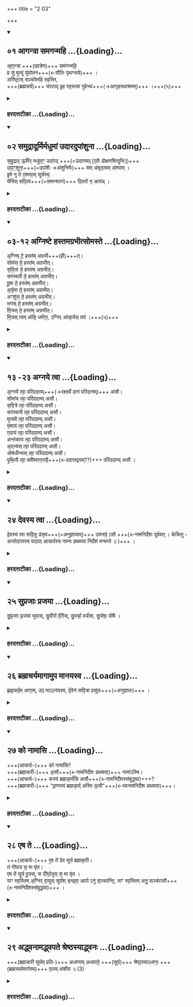 +++
title = "2 03"

+++

<div class="js_include" includetitle="true" newlevelforh1="2" unfilled url="/vedAH_yajuH/taittirIyam/sUtram/ApastambaH/gRhyam/ekAgnikANDam/vishvAsa-prastutiH/2_03/01_AgantrA_samaganmahi.md">
<details open><summary><h2>०१ आगन्त्रा समगन्महि ...{Loading}...</h2></summary>



आ॒ग॒न्त्रा +++(छात्रेण)+++ सम॑गन्महि॒  
प्र सु॑ मृ॒त्युं यु॑योतन+++(←यौतिः पृथग्भावे)+++ ।  
अरि॑ष्टा॒स् सञ्च॑रेमहि स्व॒स्ति,  
+++(ब्रह्मचर्यं)+++ च॑रताद् इ॒ह स्व॒स्त्या गृ॒हेभ्यः॑+++(→आगृहस्थाश्रमम्)+++ ।+++(५)+++  

</details>
</div>
<div class="js_include collapsed" newlevelforh1="3" includeTitle="false" unfilled url="/vedAH_yajuH/taittirIyam/sUtram/ApastambaH/gRhyam/ekAgnikANDam/sarvASh_TIkAH/2_03/01_AgantrA_samaganmahi.md">
<details><summary><h3>हरदत्तटीका ...{Loading}...</h3></summary>

#### मन्त्रः

आ॒ग॒न्त्रा सम॑गन्महि॒ प्र सु॑ मृ॒त्युं यु॑योतन ।  
अरि॑ष्टा॒स्सञ्च॑रेमहि स्व॒स्ति च॑रतादि॒ह स्व॒स्त्या गृ॒हेभ्यः॑ ।  

#### टीका
उत्तरेणाग्नि दर्भेषु अवस्थापनमन्त्रः - आगन्त्रेति ॥ आगन्त्रा आगन्त्रा आगच्छता आचार्येण समगन्महि सङ्गतास्स्यः । सङ्गतास्स्यः । सङ्गताश्च मृत्युं मरणं प्रसुयुयोतन यौतिः पृथग्भावे लोटमध्यमपुरुषबहुवचनस्य तनवादेशः व्यत्ययेन च उत्तमपुरुषस्य स्थाने मध्यमः । प्रकर्षेण सुष्ठु च पृथत्करवाम । अरिष्टाश्च संचरेमहि ॥ आचार्योपि स्वस्ति चरतात् ममापि इह ब्रह्मचर्ये स्वस्ति भवतु आ गृहेभ्यः आ गृहस्थाश्रमप्राप्तेः ॥


</details>
</div>
<div class="js_include" includetitle="true" newlevelforh1="2" unfilled url="/vedAH_yajuH/taittirIyam/sUtram/ApastambaH/gRhyam/ekAgnikANDam/vishvAsa-prastutiH/2_03/02_samudrAdUrmirmadhumAM_udAradupAMshunA.md">
<details open><summary><h2>०२ समुद्रादूर्मिर्मधुमां उदारदुपांशुना ...{Loading}...</h2></summary>


स॒मु॒द्राद् ऊ॒र्मिर् मधु॑मा॒ꣳ॒ उदा॑रद् +++(=उदागमद् [एतैः प्रोक्षणबिन्दुभिः])+++  
उपा॒ꣳ॒शुना॒+++(=उपांशैः →अंशुनिभैः)+++ सम् अ॑मृत॒त्वम् अ॑श्याम् ।  
इ॒मे नु ते र॒श्मय॒स् सूर्य॑स्य॒  
येभि॑स् सपि॒त्वं+++(=समानपानं)+++ पि॒तरो॑ न॒ आय॑न्न् ।  

</details>
</div>
<div class="js_include collapsed" newlevelforh1="3" includeTitle="false" unfilled url="/vedAH_yajuH/taittirIyam/sUtram/ApastambaH/gRhyam/ekAgnikANDam/sarvASh_TIkAH/2_03/02_samudrAdUrmirmadhumAM_udAradupAMshunA.md">
<details><summary><h3>हरदत्तटीका ...{Loading}...</h3></summary>

#### मन्त्रः

स॒मु॒द्रादू॒र्मिर्मधु॑मा॒ꣳ॒ उदा॑रदुपा॒ꣳ॒शुना॒ सम॑मृत॒त्वम॑श्याम् ।  
इ॒मे नु ते र॒श्मय॒स्सूर्य॑स्य॒ येभि॑स्सपि॒त्वं पि॒तरो॑ न॒ आयन्न्॑ ।  

#### टीका
प्रोक्षणमन्त्रः - समुद्रादूर्मिरिति ॥ यत्प्रोक्षणबिन्दवः मयि पतन्ति तत् समुद्रादेव मधुमान् ऊर्मिः मां उदारत् उन्मुखं आगमत् । उपेत्यस्य अश्यामित्याख्यातेन सम्बन्धः । अनुदात्तपाठस्तु व्यत्ययेन । बह्वृचास्तु आद्युदात्तमेव अधयिते ।? अंशुना अन्तर्हीतमत्त्वर्थमेतत्, अंशुमता दीप्तिमता तेनोर्मिणा अमृतत्वं समुपाश्यां सम्यगुपाश्नुवीय इमे नु ते नु इत्यनर्थकः यद्यप्यूर्मिरित्येकवचनान्तं प्रकृतं, तथापि रश्मय इत्यनेन सामानाधिकरण्यात् इमे ते इति बहुवचनम् । इमे ते सूर्यस्य रश्मयः योयं ऊर्मिमानुदारत् कार्यकारणयोरभेदोपचारः, आदित्याज्जायते वृष्टिः इति । अपां बिन्दवः सूर्यस्य रश्मयः येभिः यै रश्मिभिः सपित्वं समानपानं नः अस्मकं पितरः अङ्गिरसः आयन् इतवन्तः आङ्गिरसस्य वामदेवस्य वैतद्वचनम् । अङ्गिरसो देवानां सखायः अतो रश्मिभिरन्यैश्च देवैस्सह पानमुपपन्नम् । एतदुक्तं भवति - यैः रश्मिभिस्सहास्मत्पितरो अङ्गिरसः सोमपानं कृतवन्तः तत्कारणका बिन्दवो मयि पतिताः तैश्चामृतत्वमुपाश्नुवीयेति ॥


</details>
</div>
<div class="js_include" includetitle="true" newlevelforh1="2" unfilled url="/vedAH_yajuH/taittirIyam/sUtram/ApastambaH/gRhyam/ekAgnikANDam/vishvAsa-prastutiH/2_03/03-12_agniShTe_hastamagrabhItsomaste.md">
<details open><summary><h2>०३-१२ अग्निष्टे हस्तमग्रभीत्सोमस्ते ...{Loading}...</h2></summary>


अ॒ग्निष् टे॒ हस्त॑म् अग्रभी+++(ही)+++त्।  
सोम॑स् ते॒ हस्त॑म् अग्रभीत्।  
स॒वि॒ता ते॒ हस्त॑म् अग्रभीत्।  
सर॑स्वती ते॒ हस्त॑म् अग्रभीत्।  
पू॒षा ते॒ हस्त॑म् अग्रभीत्।  
अ॒र्य॒मा ते॒ हस्त॑म् अग्रभीत्।  
अꣳशु॑स् ते॒ हस्त॑म् अग्रभीत्।  
भग॑स् ते॒ हस्त॑म् अग्रभीत्।  
मि॒त्रस् ते॒ हस्त॑म् अग्रभीत्।  
मि॒त्रस् त्वम् अ॑सि॒ धर्म॑णा॒, ऽग्निर् आ॑चा॒र्यस् तव॑ ।+++(५)+++ 

</details>
</div>
<div class="js_include collapsed" newlevelforh1="3" includeTitle="false" unfilled url="/vedAH_yajuH/taittirIyam/sUtram/ApastambaH/gRhyam/ekAgnikANDam/sarvASh_TIkAH/2_03/03-12_agniShTe_hastamagrabhItsomaste.md">
<details><summary><h3>हरदत्तटीका ...{Loading}...</h3></summary>

#### मन्त्रः

अ॒ग्निष्टे॒ हस्त॑मग्रभी॒त्सोम॑स्ते॒ हस्त॑मग्रभीत्सवि॒ता ते॒ हस्त॑मग्रभी॒त्सर॑स्वती ते॒ हस्त॑मग्रभीत्पू॒षा ते॒ हस्त॑मग्रभीदर्य॒मा ते॒ हस्त॑मग्रभी॒दꣳशु॑स्ते॒ हस्त॑मग्रभी॒द्भग॑स्ते॒ हस्त॑मग्रभीन्मि॒त्रस्ते॒ हस्त॑मग्रभीन्मि॒त्रस्त्वम॑सि॒ धर्म॑णा॒ऽग्निरा॑चा॒र्यस्तव॑ ।  

#### टीका
हस्तग्रहणमन्त्राः - अग्निष्ट इति ॥ यदिदं मया तव हस्तग्रहणं तदग्न्यादिभिरेव ग्रहणमस्त्वित्युपचारः । लोडर्थे लुङ् । अग्रभीत् अग्रहीत् गृह्णातु । अग्निः सोमः सरस्वती च प्रसिद्धाः । सवित्रादयोपि द्वादशादित्यानामन्यतमे । त्वं धर्मणा धर्मेण मित्रोसि यादृशो मित्रो देवः तादृशोसि । कीदृशश्च सः? मित्रं देवा अब्रुवन्तसोमं राजानं हनामेति सोब्रवीन्नाहं सर्वस्य वा अहं मित्रमस्मि । इति । एवंविधः अग्निः तवाचार्यस्थानीयः ॥


</details>
</div>
<div class="js_include" includetitle="true" newlevelforh1="2" unfilled url="/vedAH_yajuH/taittirIyam/sUtram/ApastambaH/gRhyam/ekAgnikANDam/vishvAsa-prastutiH/2_03/13_-23_agnaye_tvA.md">
<details open><summary><h2>१३ -२३ अग्नये त्वा ...{Loading}...</h2></summary>


अ॒ग्नये॑ त्वा॒ परि॑ददाम्य्+++(→रक्षार्थे दानं परिदानम्)+++ असौ।  
सोमा॑य त्वा॒ परि॑ददाम्य् असौ।  
स॒वि॒त्रे त्वा॒ परि॑ददाम्य् असौ।  
सर॑स्वत्यै त्वा॒ परि॑ददाम्य् असौ।  
मृ॒त्यवे॑ त्वा॒ परि॑ददाम्य् असौ।  
य॒माय॑ त्वा॒ परि॑ददाम्य् असौ।  
ग॒दाय॑ त्वा॒ परि॑ददाम्य् असौ।  
अन्त॑काय त्वा॒ परि॑ददाम्य् असौ।  
अ॒द्भ्यस् त्वा॒ परि॑ददाम्य् असौ।  
ओष॑धीभ्यस् त्वा॒ परि॑ददाम्य् असौ।  
पृ॒थि॒व्यै त्वा॒ सवै॑श्वान॒रायै॒+++(←उदात्तद्वयम्??)+++ परि॑ददाम्य् असौ ।  

</details>
</div>
<div class="js_include collapsed" newlevelforh1="3" includeTitle="false" unfilled url="/vedAH_yajuH/taittirIyam/sUtram/ApastambaH/gRhyam/ekAgnikANDam/sarvASh_TIkAH/2_03/13_-23_agnaye_tvA.md">
<details><summary><h3>हरदत्तटीका ...{Loading}...</h3></summary>

#### मन्त्रः

अ॒ग्नये॑ त्वा॒ परि॑ददाम्यसौ॒ सोमा॑य त्वा॒ परि॑ददाम्यसौ सवि॒त्रे त्वा॒ परि॑ददाम्यसौ॒ सर॑स्वत्यै त्वा॒ परि॑ददाम्यसौ मृ॒त्यवे॑ त्वा॒ परि॑ददाम्यसौ य॒माय॑ त्वा॒ परि॑ददाम्यसौ ग॒दाय॑ त्वा॒ परि॑ददाम्यसा॒वन्त॑काय त्वा॒ परि॑ददाम्यसा- व॒द्भ्यस्त्वा॒ परि॑ददाम्यसा॒वोष॑धीभ्यस्त्वा॒ परि॑ददाम्यसौ पृथि॒व्यै त्वा॒ सवै॑श्वान॒रायै॒ परि॑ददाम्यसौ ।  

#### टीका
उत्तरे परिदानमन्त्राः अग्नये त्वेत्यादयः ॥ रक्षार्थे दानं परिदानम् । सर्वत्र च असौशब्दस्य स्थाने माणवकस्य नाम निर्देशः संबुद्ध्या ॥


</details>
</div>
<div class="js_include" includetitle="true" newlevelforh1="2" unfilled url="/vedAH_yajuH/taittirIyam/sUtram/ApastambaH/gRhyam/ekAgnikANDam/vishvAsa-prastutiH/2_03/24_devasya_tvA.md">
<details open><summary><h2>२४ देवस्य त्वा ...{Loading}...</h2></summary>


दे॒वस्य॑ त्वा सवि॒तुः प्र॑स॒व+++(=अनुज्ञायाम्)+++ उप॑नये॒ ऽसौ +++(←नामनिर्देशः पूर्ववत् । केचित्तु - अन्तोदात्तस्य पाठात् आचार्यस्य नाम्नः प्रथमया निर्देशं मन्यन्ते ॥ )+++ ।  

</details>
</div>
<div class="js_include collapsed" newlevelforh1="3" includeTitle="false" unfilled url="/vedAH_yajuH/taittirIyam/sUtram/ApastambaH/gRhyam/ekAgnikANDam/sarvASh_TIkAH/2_03/24_devasya_tvA.md">
<details><summary><h3>हरदत्तटीका ...{Loading}...</h3></summary>

#### मन्त्रः

दे॒वस्य॑ त्वा सवि॒तुः प्र॑स॒व उप॑नये॒ऽसौ ।  

#### टीका
अथोपनयनमन्त्रः - देवस्य त्वेति ॥ देवस्य सवितुः प्रसवे अनुज्ञायां सत्यां त्वां अहं उपनये आत्मनः समीपं प्रापयामि वशं नयामीत्यर्थः । नामनिर्देशः पूर्ववत् । केचित्तु - अन्तोदात्तस्य पाठात् आचार्यस्य नाम्नः प्रथमया निर्देशं मन्यन्ते ॥


</details>
</div>
<div class="js_include" includetitle="true" newlevelforh1="2" unfilled url="/vedAH_yajuH/taittirIyam/sUtram/ApastambaH/gRhyam/ekAgnikANDam/vishvAsa-prastutiH/2_03/25_suprajAH_prajayA.md">
<details open><summary><h2>२५ सुप्रजाः प्रजया ...{Loading}...</h2></summary>


सु॒प्र॒जाः प्र॒जया॑ भूयास्, सु॒वीरो॑ वी॒रैस्, सु॒वर्चा॒ वर्च॑सा, सु॒पोषः॒ पोषैः॑ ।  

</details>
</div>
<div class="js_include collapsed" newlevelforh1="3" includeTitle="false" unfilled url="/vedAH_yajuH/taittirIyam/sUtram/ApastambaH/gRhyam/ekAgnikANDam/sarvASh_TIkAH/2_03/25_suprajAH_prajayA.md">
<details><summary><h3>हरदत्तटीका ...{Loading}...</h3></summary>

#### मन्त्रः

सु॒प्र॒जाः प्र॒जया॑ भूयास्सु॒वीरो॑ वी॒रैस्सु॒वर्चा॒ वर्च॑सा सु॒पोषः॒ पोषैः॑ ।  

#### टीका
अथ कर्णे जपः- सुप्रजा इति ॥ हे ब्रह्मचारिन् । त्वं प्रजया सुप्रजां भूयाः । सुवीरो वीरैः । अत्र वीराः पौत्राः प्रजाया उक्तत्वात् । वर्चसा सुवर्चाः पोषैश्च सुपोषः भूया इति सर्वत्रानुषङ्गः ॥


</details>
</div>
<div class="js_include" includetitle="true" newlevelforh1="2" unfilled url="/vedAH_yajuH/taittirIyam/sUtram/ApastambaH/gRhyam/ekAgnikANDam/vishvAsa-prastutiH/2_03/26_brahmacharyamAgAmupa_mAnayasva.md">
<details open><summary><h2>२६ ब्रह्मचर्यमागामुप मानयस्व ...{Loading}...</h2></summary>


ब्र॒ह्म॒चर्य॒म् आगा॒म्, उप॒ माऽऽन॑यस्व, दे॒वेन॑ सवि॒त्रा प्रसू॑तः+++(=अनुज्ञातः)+++ ।  

</details>
</div>
<div class="js_include collapsed" newlevelforh1="3" includeTitle="false" unfilled url="/vedAH_yajuH/taittirIyam/sUtram/ApastambaH/gRhyam/ekAgnikANDam/sarvASh_TIkAH/2_03/26_brahmacharyamAgAmupa_mAnayasva.md">
<details><summary><h3>हरदत्तटीका ...{Loading}...</h3></summary>

#### मन्त्रः

ब्र॒ह्म॒चर्य॒मागा॒मुप॒ मान॑यस्व दे॒वेन॑ सवि॒त्रा प्रसू॑तः ।  

#### टीका
अथ कुमारस्य मन्त्रः - ब्रह्मचर्यमिति ॥ ब्रह्म वेदः तदर्थं व्रतं ब्रह्मचर्यं तदहं आगाम् । आशंसायां भूतवच्च इति भविष्यति लुङ् । प्राप्नुवानि, तं मां उपनयस्व देवेन सवित्रा प्रसूतः अनुज्ञातस्त्वम् ॥


</details>
</div>
<div class="js_include" includetitle="true" newlevelforh1="2" unfilled url="/vedAH_yajuH/taittirIyam/sUtram/ApastambaH/gRhyam/ekAgnikANDam/vishvAsa-prastutiH/2_03/27_ko_nAmAsi.md">
<details open><summary><h2>२७ को नामासि ...{Loading}...</h2></summary>


+++(आचार्यः-)+++ को नामा॑सि?  
+++(ब्रह्मचारी-)+++ अ॒सौ+++(←नामनिर्देशः प्रथमया)+++ नामा॑ऽस्मि।  
+++(आचार्यः-)+++ कस्य॑ ब्रह्मचा॒र्य॑सि असौ+++(←नामनिर्देशस्संबुद्ध्या)+++?  
+++(ब्रह्मचारी-)+++ "प्रा॒णस्य॑ ब्रह्मचा॒र्य् अ॑स्मि अ॒सौ"+++(←स्वनामनिर्देशः प्रथमया)+++।

</details>
</div>
<div class="js_include collapsed" newlevelforh1="3" includeTitle="false" unfilled url="/vedAH_yajuH/taittirIyam/sUtram/ApastambaH/gRhyam/ekAgnikANDam/sarvASh_TIkAH/2_03/27_ko_nAmAsi.md">
<details><summary><h3>हरदत्तटीका ...{Loading}...</h3></summary>

#### मन्त्रः

को नामा॑सि  
अ॒सौ नामा॑ऽस्मि॒  
कस्य॑ ब्रह्मचा॒र्य॑सि असौ  
प्रा॒णस्य॑ ब्रह्मचा॒र्य॑स्मि अ॒साव्  

#### टीका
कोनामासीति ॥ कोनामासि किंनामधेयोसीत्याचार्यः । असौ नामास्मि इति माणवकः नामनिर्देशः प्रथमया । कस्य ब्रह्मचार्यस्यसौ इत्याचार्यः । नामनिर्देशस्संबुद्ध्य । प्राणस्य ब्राह्म चार्यस्म्यसौ इति माणवकः । नामनिर्देशः प्रथमया । प्राण आत्मा ॥


</details>
</div>
<div class="js_include" includetitle="true" newlevelforh1="2" unfilled url="/vedAH_yajuH/taittirIyam/sUtram/ApastambaH/gRhyam/ekAgnikANDam/vishvAsa-prastutiH/2_03/28_eSha_te.md">
<details open><summary><h2>२८ एष ते ...{Loading}...</h2></summary>


+++(आचार्यः-)+++ ए॒ष ते॑ देव सूर्य ब्रह्मचा॒री।  
तं गो॑पाय स॒ मा मृ॑त।  
एष ते॑ सूर्य पु॒त्रस्, स दी॑र्घा॒युस् स॒ मा मृ॑त ।  
याꣳ स्व॒स्तिम् अ॒ग्निर् वा॒युस् सूर्य॑श् च॒न्द्रमा॒ आपो ऽनु॑ स॒ञ्चर॑न्ति॒, ताꣳ स्व॒स्तिम् अनु॒ सञ्च॑रासौ+++(←नामनिर्देशस्संबुद्ध्या)+++ ।

</details>
</div>
<div class="js_include collapsed" newlevelforh1="3" includeTitle="false" unfilled url="/vedAH_yajuH/taittirIyam/sUtram/ApastambaH/gRhyam/ekAgnikANDam/sarvASh_TIkAH/2_03/28_eSha_te.md">
<details><summary><h3>हरदत्तटीका ...{Loading}...</h3></summary>

#### मन्त्रः

ए॒ष ते॑ देव सूर्य ब्रह्मचा॒री  
तं गो॑पाय स॒मामृ॑तै॒ष ते॑ सूर्यपु॒त्रस्स दी॑र्घा॒युस्स॒मामृ॑त ।  
याꣳ स्व॒स्तिम॒ग्निर्वा॒युस्सूर्य॑श्च॒न्द्रमा॒ आपोऽनु॑ स॒ञ्चर॑न्ति॒ ताꣳ स्व॒स्तिमनु॒ सञ्च॑रासौ ।  


#### टीका
एष इत्याचार्यः एष । माणवकः हे देव । सूर्य । ते तव ब्रह्मचारी तं गोपाय रक्षस्व । स च मा मृत मरणं मा गमत्, हे सूर्य । ते तव एष पुत्रश्च सुदीर्घायुः भवतु स च मा मृत दीर्घायुषो मध्ये मरणं मा गमत् । यां स्वस्तिं अग्न्यादयः अनुक्रमेण सञ्चरन्ति तां स्वस्ति त्वमपि अनुसञ्चर असौ यज्ञशर्मन् ।


</details>
</div>
<div class="js_include" includetitle="true" newlevelforh1="2" unfilled url="/vedAH_yajuH/taittirIyam/sUtram/ApastambaH/gRhyam/ekAgnikANDam/vishvAsa-prastutiH/2_03/29_addhvanAmaddhvapate_shreShThasyAddhvanaH.md">
<details open><summary><h2>२९ अद्ध्वनामद्ध्वपते श्रेष्ठस्याद्ध्वनः ...{Loading}...</h2></summary>


+++(ब्रह्मचारी सूर्यम् प्रति-)+++ अध्व॑नाम् अध्वपते॒ +++(सूर्य)+++ श्रेष्ठ॒स्याऽध्व॑नः॒ +++(ब्रह्मचर्यामार्गस्य)+++ पा॒रम् अ॑शीय ॥ (3)

</details>
</div>
<div class="js_include collapsed" newlevelforh1="3" includeTitle="false" unfilled url="/vedAH_yajuH/taittirIyam/sUtram/ApastambaH/gRhyam/ekAgnikANDam/sarvASh_TIkAH/2_03/29_addhvanAmaddhvapate_shreShThasyAddhvanaH.md">
<details><summary><h3>हरदत्तटीका ...{Loading}...</h3></summary>

#### मन्त्रः

अद्ध्व॑नामद्ध्वपते॒ श्रेष्ठ॒स्याद्ध्व॑नः॒ पा॒रम॑शीय ॥ (३) स॒मामृ॑त॒ द्वे च॑ ॥३॥

#### टीका
अध्वनामिति माणवकः ॥ अध्वपत इत्युक्ते एकस्याध्वनः पतिरित्यपि गम्यते अतः अध्वनामिति पुनर्वचनं, सर्वेषामध्वानां अध्वपते । सूर्य । अहं त्वत्प्रसादात् श्रेष्ठस्य श्रेशस्करस्य अध्वनः ब्रह्मचर्यामार्गस्य पारं पर्यन्तं अशीय अश्नुवीव । ध्वं दुःखं तत् यत्र नास्ति सोऽध्वा तस्य सुखसाधनस्य मार्गस्य पते । इत्यर्थः ॥


इति श्रीहरदत्तविरचिते एकाग्निकाण्डव्याख्याने द्वितीयप्रश्ने तृतीयः खण्डः
</details>
</div>
